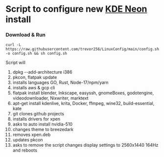 # Script to configure new [KDE Neon](https://neon.kde.org/download) install
### Download & Run
```
curl -L https://raw.githubusercontent.com/trevor256/LinuxConfig/main/config.sh -o config.sh && sh config.sh
```
Script will
 1. dpkg --add-architecture i386
 2. pkcon, flatpak update
 3. installs languages GO, Rust, Node-17/npm/yarn
 4. installs aws & gcp cli
 5. flatpak install blender, Inkscape, easyssh, gnomeBoxes, godotengine, videodownloader, Nixwriter, marktext
 6. apt-get install  kdenlive, krita, Docker, ffmpeg, wine32, build-essential, kate
 8. git clones github projects
 9. installs drivers for xpen
 10. asks to auto install nvidia-510
 11. changes theme to breezedark 
 12. removes xpen.deb
 13. updates pkcon
 14. asks to remove the script changes display settings to 2560x1440 164Hz and reboots
